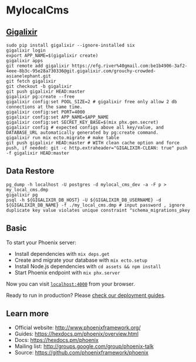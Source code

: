 # MylocalCms

## [Gigalixir](https://gigalixir.readthedocs.io/en/latest/main.html#getting-started-guide)

```
sudo pip install gigalixir --ignore-installed six
gigalixir login
export APP_NAME=$(gigalixir create)
gigalixir apps
git remote add gigalixir https://efg.river%40gmail.com:be1b4906-3af2-4eee-8b3c-95e28a730336@git.gigalixir.com/grouchy-crowded-asianelephant.git
git fetch gigalixir
git checkout -b gigalixir
git push gigalixir HEAD:master
gigalixir pg:create --free
gigalixir config:set POOL_SIZE=2 # gigalixir free only allow 2 db connections at the same time.
gigalixir config:set PORT=4000
gigalixir config:set APP_NAME=$APP_NAME
gigalixir config:set SECRET_KEY_BASE=$(mix phx.gen.secret)
gigalixir config # expected configs above all key/value, and DATABASE_URL automatically generated by pg:create command.
gigalixir run mix ecto.migrate # make table
git push gigalixir HEAD:master # WITH clean cache option and force push, if needed: git -c http.extraheader="GIGALIXIR-CLEAN: true" push -f gigalixir HEAD:master
```

## Data Restore

```
pg_dump -h localhost -U postgres -d mylocal_cms_dev -a -F p > my_local_cms.dmp 
gigalixir pg
psql -h ${GIGALIXIR_DB_HOST} -U ${GIGALIXIR_DB_USERNAME} -d ${GIGALIXIR_DB_NAME} -f ./my_local_cms.dmp # input password , ignore duplicate key value violates unique constraint "schema_migrations_pkey
```

## Basic

To start your Phoenix server:

  * Install dependencies with `mix deps.get`
  * Create and migrate your database with `mix ecto.setup`
  * Install Node.js dependencies with `cd assets && npm install`
  * Start Phoenix endpoint with `mix phx.server`

Now you can visit [`localhost:4000`](http://localhost:4000) from your browser.

Ready to run in production? Please [check our deployment guides](https://hexdocs.pm/phoenix/deployment.html).

## Learn more

  * Official website: http://www.phoenixframework.org/
  * Guides: https://hexdocs.pm/phoenix/overview.html
  * Docs: https://hexdocs.pm/phoenix
  * Mailing list: http://groups.google.com/group/phoenix-talk
  * Source: https://github.com/phoenixframework/phoenix
